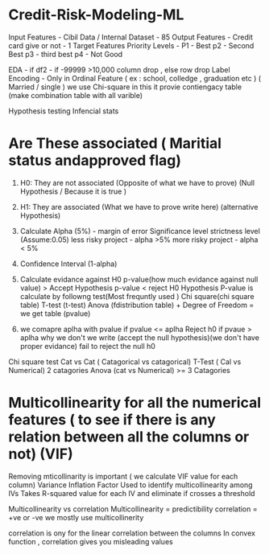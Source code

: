 # Credit-Risk-Modeling-ML

Input Features - Cibil Data / Internal Dataset - 85
Output Features - Credit card give or not - 1 Target Features 
Priority Levels - P1 - Best 
                  p2 - Second Best 
                  p3 - third best 
                  p4 - Not Good


 EDA - if df2 - if -99999 >10,000 column drop , else row drop
 Label Encoding - Only in Ordinal Feature ( ex : school, colledge , graduation etc )
                  ( Married / single ) we use Chi-square in this it provie contiengacy table (make combination table with all varible)


 Hypothesis testing
 Infencial stats

# Are These associated ( Maritial status andapproved flag)
  1. H0: They are not associated (Opposite of what we have to prove)
  (Null Hypothesis / Because it is true )

  2. H1: They are associated (What we have to prove write here)
  (alternative Hypothesis)

  3. Calculate Alpha (5%) - margin of error
       Significance level
       strictness level (Assume:0.05)
       less risky project - alpha >5%
       more risky project - alpha < 5%

  4. Confidence Interval
       (1-alpha) 
       
  5. Calculate evidance against H0 
   p-value(how much evidance against null value) > Accept Hypothesis 
   p-value < reject H0 Hypothesis
   P-value is calculate by followng test(Most frequntly used )
   Chi square(chi square table)
   T-test (t-test)
   Anova (fdistribution table)
    +
   Degree of Freedom 
   = we get table (pvalue)
 6. we comapre aplha with pvalue
      if pvalue  <= aplha
            Reject h0
      if pvaue > aplha
            why we don't we write (accept the null hypothesis)(we don't have proper evidance)
            fail to reject the null h0



 Chi square test Cat vs Cat ( Catagorical vs catagorical)
 T-Test ( Cal vs Numerical)      2 catagories
 Anova (cat vs Numerical)   >= 3 Catagories



 # Multicollinearity for all the numerical features ( to see if there is any relation between all the columns or not) (VIF)
  Removing mticollinarity is important ( we calculate VIF value for each column)
              Variance Inflation Factor
              Used to identify multicollinearity among IVs
              Takes R-squared value for each IV and eliminate if crosses a threshold 

              


  Multicollinearity vs correlation 
  Multicollinearity = predictibility
  correlation = +ve or -ve
  we mostly use multicollinerity 

  correlation is ony for the linear correlation between the columns 
  In convex function , correlation gives you misleading values  
  
  
  
 





  

